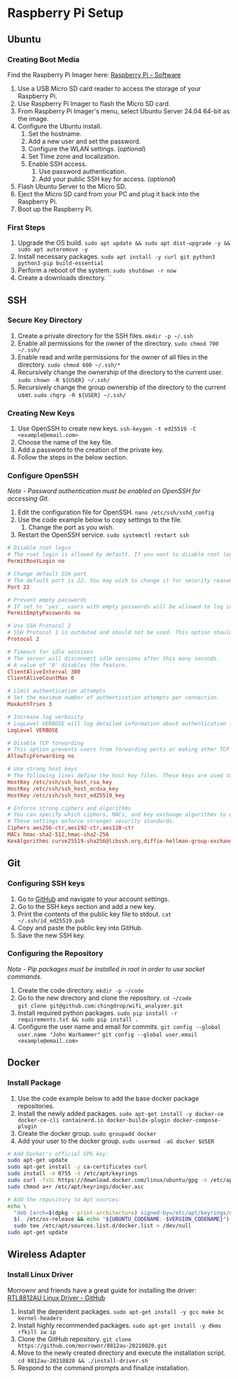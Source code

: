 # Raspberry Pi Setup

## Ubuntu

### Creating Boot Media

Find the Raspberry Pi Imager here: [Raspberry Pi - Software](https://www.raspberrypi.com/software/)

1. Use a USB Micro SD card reader to access the storage of your Raspberry Pi.
2. Use Raspberry Pi Imager to flash the Micro SD card.
3. From Raspberry Pi Imager's menu, select Ubuntu Server 24.04 64-bit as the image.
4. Configure the Ubuntu install.
    1. Set the hostname.
    2. Add a new user and set the password.
    3. Configure the WLAN settings. (*optional*)
    4. Set Time zone and localization.
    5. Enable SSH access.
        1. Use password authentication.
        2. Add your public SSH key for access. (*optional*)
5. Flash Ubuntu Server to the Micro SD.
6. Eject the Micro SD card from your PC and plug it back into the Raspberry Pi.
7. Boot up the Raspberry Pi.

### First Steps

1. Upgrade the OS build.
    `sudo apt update && sudo apt dist-upgrade -y && sudo apt autoremove -y`
2. Install necessary packages.
    `sudo apt install -y curl git python3 python3-pip build-essential`
3. Perform a reboot of the system.
    `sudo shutdown -r now`
4. Create a downloads directory.
    ``

## SSH

### Secure Key Directory

1. Create a private directory for the SSH files.
    `mkdir -p ~/.ssh`
2. Enable all permissions for the owner of the directory.
    `sudo chmod 700 ~/.ssh/`
3. Enable read and write permissions for the owner of all files in the directory.
    `sudo chmod 600 ~/.ssh/*`
4. Recursively change the ownership of the directory to the current user.
    `sudo chown -R ${USER} ~/.ssh/`
5. Recursively change the group ownership of the directory to the current user.
    `sudo chgrp -R ${USER} ~/.ssh/`

### Creating New Keys

1. Use OpenSSH to create new keys.
    `ssh-keygen -t ed25519 -C <example@email.com>`
2. Choose the name of the key file.
3. Add a password to the creation of the private key.
4. Follow the steps in the below section.

### Configure OpenSSH

*Note - Password authentication must be enabled on OpenSSH for accessing Git.*

1. Edit the configuration file for OpenSSH.
    `nano /etc/ssh/sshd_config`
2. Use the code example below to copy settings to the file.
    1. Change the port as you wish.
3. Restart the OpenSSH service.
    `sudo systemctl restart ssh`

```ini
# Disable root login
# The root login is allowed by default. If you want to disable root login, set this to 'no'.
PermitRootLogin no

# Change default SSH port
# The default port is 22. You may wish to change it for security reasons.
Port 22

# Prevent empty passwords
# If set to 'yes', users with empty passwords will be allowed to log in.
PermitEmptyPasswords no

# Use SSH Protocol 2
# SSH Protocol 1 is outdated and should not be used. This option should always be set to '2'.
Protocol 2

# Timeout for idle sessions
# The server will disconnect idle sessions after this many seconds. 
# A value of '0' disables the feature.
ClientAliveInterval 300
ClientAliveCountMax 0

# Limit authentication attempts
# Set the maximum number of authentication attempts per connection.
MaxAuthTries 3

# Increase log verbosity
# LogLevel VERBOSE will log detailed information about authentication failures, useful for debugging.
LogLevel VERBOSE

# Disable TCP forwarding
# This option prevents users from forwarding ports or making other TCP connections through the SSH server.
AllowTcpForwarding no

# Use strong host keys
# The following lines define the host key files. These keys are used to identify the server.
HostKey /etc/ssh/ssh_host_rsa_key
HostKey /etc/ssh/ssh_host_ecdsa_key
HostKey /etc/ssh/ssh_host_ed25519_key

# Enforce strong ciphers and algorithms
# You can specify which ciphers, MACs, and key exchange algorithms to use.
# These settings enforce stronger security standards.
Ciphers aes256-ctr,aes192-ctr,aes128-ctr
MACs hmac-sha2-512,hmac-sha2-256
KexAlgorithms curve25519-sha256@libssh.org,diffie-hellman-group-exchange-sha256
```

## Git

### Configuring SSH keys

1. Go to [GitHub](https://github.com) and navigate to your account settings.
2. Go to the SSH keys section and add a new key.
3. Print the contents of the public key file to stdout.
    `cat ~/.ssh/id_ed25519.pub`
4. Copy and paste the public key into GitHub.
5. Save the new SSH key.

### Configuring the Repository

*Note - Pip packages must be installed in root in order to use socket commands.*

1. Create the code directory.
    `mkdir -p ~/code`
2. Go to the new directory and clone the repository.
    `cd ~/code`  
    `git clone git@github.com:chingdrop/wifi_analyzer.git`
3. Install required python packages.
    `sudo pip install -r requirements.txt && sudo pip install .`
4. Configure the user name and email for commits.
    `git config --global user.name "John Warhammer"`
    `git config --global user.email <example@email.com>`

## Docker

### Install Package

1. Use the code example below to add the base docker package repositories.
2. Install the newly added packages.
    `sudo apt-get install -y docker-ce docker-ce-cli containerd.io docker-buildx-plugin docker-compose-plugin`
3. Create the docker group.
    `sudo groupadd docker`
4. Add your user to the docker group.
    `sudo usermod -aG docker $USER`

``` bash
# Add Docker's official GPG key:
sudo apt-get update
sudo apt-get install -y ca-certificates curl
sudo install -m 0755 -d /etc/apt/keyrings
sudo curl -fsSL https://download.docker.com/linux/ubuntu/gpg -o /etc/apt/keyrings/docker.asc
sudo chmod a+r /etc/apt/keyrings/docker.asc

# Add the repository to Apt sources:
echo \
  "deb [arch=$(dpkg --print-architecture) signed-by=/etc/apt/keyrings/docker.asc] https://download.docker.com/linux/ubuntu \
  $(. /etc/os-release && echo "${UBUNTU_CODENAME:-$VERSION_CODENAME}") stable" | \
  sudo tee /etc/apt/sources.list.d/docker.list > /dev/null
sudo apt-get update
```

## Wireless Adapter

### Install Linux Driver

Morrownr and friends have a great guide for installing the driver:
[RTL8812AU Linux Driver - GitHub](https://github.com/morrownr/8812au-20210820)

1. Install the dependent packages.
    `sudo apt-get install -y gcc make bc kernel-headers`
2. Install highly recommended packages.
    `sudo apt-get install -y dkms rfkill iw ip`
3. Clone the GitHub repository.
    `git clone https://github.com/morrownr/8812au-20210820.git`
4. Move to the newly created directory and execute the installation script.
    `cd 8812au-20210820 && ./install-driver.sh`
5. Respond to the command prompts and finalize installation.
